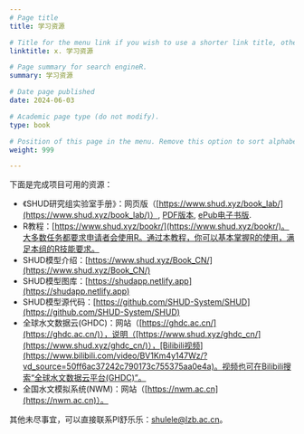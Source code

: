 ```yaml
---
# Page title
title: 学习资源

# Title for the menu link if you wish to use a shorter link title, otherwise remove this option.
linktitle: x. 学习资源

# Page summary for search engineR.
summary: 学习资源

# Date page published
date: 2024-06-03

# Academic page type (do not modify).
type: book

# Position of this page in the menu. Remove this option to sort alphabetically.
weight: 999

---
```




下面是完成项目可用的资源：



- 《SHUD研究组实验室手册》：网页版（[https://www.shud.xyz/book_lab/](https://www.shud.xyz/book_lab/)）, [PDF版本](https://www.shud.xyz/book_lab/_main.pdf), [ePub电子书版](https://www.shud.xyz/book_lab/_main.pdf).
- R教程：[https://www.shud.xyz/bookr/](https://www.shud.xyz/bookr/)。大多数任务都要求申请者会使用R。通过本教程，你可以基本掌握R的使用，满足本组的R技能要求。
- SHUD模型介绍：[https://www.shud.xyz/Book_CN/](https://www.shud.xyz/Book_CN/)
- SHUD模型图库：[https://shudapp.netlify.app](https://shudapp.netlify.app)
- SHUD模型源代码：[https://github.com/SHUD-System/SHUD](https://github.com/SHUD-System/SHUD)
- 全球水文数据云(GHDC)：网站（[https://ghdc.ac.cn/](https://ghdc.ac.cn/)），说明（[https://www.shud.xyz/ghdc_cn/](https://www.shud.xyz/ghdc_cn/)），[Bilibili视频](https://www.bilibili.com/video/BV1Km4y147Wz/?vd_source=50ff6ac37242c790173c755375aa0e4a)。视频也可在Bilibili搜索“全球水文数据云平台(GHDC)”。
- 全国水文模拟系统(NWM)：网站（[https://nwm.ac.cn](https://nwm.ac.cn)）。



其他未尽事宜，可以直接联系PI舒乐乐：[shulele@lzb.ac.cn](mailto:shulele@lzb.ac.cn)。









